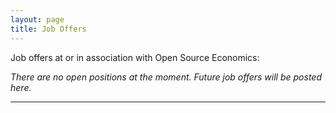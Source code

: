 ```yaml
---
layout: page
title: Job Offers
---
```



Job offers at or in association with Open Source Economics:

*There are no open positions at the moment. Future job offers will be posted here.*

---

